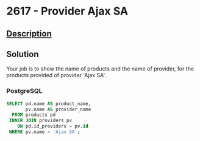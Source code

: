 # 2617 - Provider Ajax SA

## [Description](https://judge.beecrowd.com/pt/problems/view/2617)

## Solution

Your job is to show the name of products and the name of provider, for the products provided of provider 'Ajax SA'.

### PostgreSQL

```sql
SELECT pd.name AS product_name,
       pv.name AS provider_name
  FROM products pd
 INNER JOIN providers pv
    ON pd.id_providers = pv.id
 WHERE pv.name = 'Ajax SA';
```